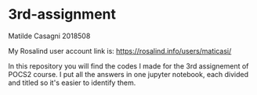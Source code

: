 # 3rd-assignment

Matilde Casagni 2018508

My Rosalind user account link is: https://rosalind.info/users/maticasi/

In this repository you will find the codes I made for the 3rd assignement of POCS2 course. I put all the answers in one jupyter notebook, each divided and titled so it's easier to identify them. 
